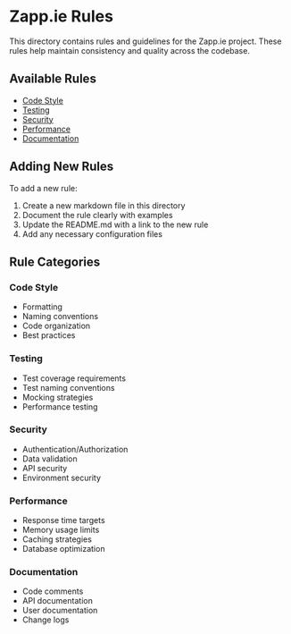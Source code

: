 # Zapp.ie Rules

This directory contains rules and guidelines for the Zapp.ie project. These rules help maintain consistency and quality across the codebase.

## Available Rules

- [Code Style](./code-style.md)
- [Testing](./testing.md)
- [Security](./security.md)
- [Performance](./performance.md)
- [Documentation](./documentation.md)

## Adding New Rules

To add a new rule:
1. Create a new markdown file in this directory
2. Document the rule clearly with examples
3. Update the README.md with a link to the new rule
4. Add any necessary configuration files

## Rule Categories

### Code Style
- Formatting
- Naming conventions
- Code organization
- Best practices

### Testing
- Test coverage requirements
- Test naming conventions
- Mocking strategies
- Performance testing

### Security
- Authentication/Authorization
- Data validation
- API security
- Environment security

### Performance
- Response time targets
- Memory usage limits
- Caching strategies
- Database optimization

### Documentation
- Code comments
- API documentation
- User documentation
- Change logs
